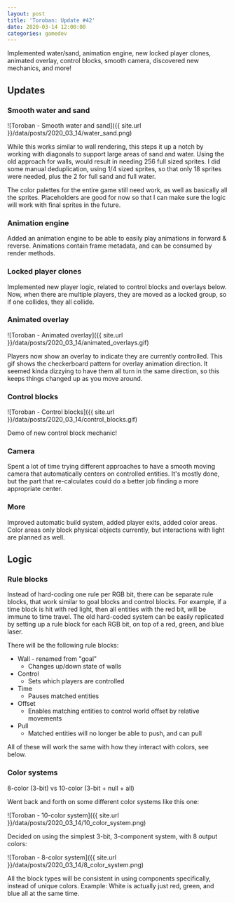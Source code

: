 ```yaml
---
layout: post
title: 'Toroban: Update #42'
date: 2020-03-14 12:00:00
categories: gamedev
---
```


Implemented water/sand, animation engine, new locked player clones, animated overlay, control blocks, smooth camera, discovered new mechanics, and more!

## Updates

### Smooth water and sand

![Toroban - Smooth water and sand]({{ site.url }}/data/posts/2020_03_14/water_sand.png)

While this works similar to wall rendering, this steps it up a notch by working with diagonals to support large areas of sand and water. Using the old approach for walls, would result in needing 256 full sized sprites. I did some manual deduplication, using 1/4 sized sprites, so that only 18 sprites were needed, plus the 2 for full sand and full water.

The color palettes for the entire game still need work, as well as basically all the sprites. Placeholders are good for now so that I can make sure the logic will work with final sprites in the future.

### Animation engine

Added an animation engine to be able to easily play animations in forward & reverse. Animations contain frame metadata, and can be consumed by render methods.

### Locked player clones

Implemented new player logic, related to control blocks and overlays below. Now, when there are multiple players, they are moved as a locked group, so if one collides, they all collide.

### Animated overlay

![Toroban - Animated overlay]({{ site.url }}/data/posts/2020_03_14/animated_overlays.gif)

Players now show an overlay to indicate they are currently controlled. This gif shows the checkerboard pattern for overlay animation direction. It seemed kinda dizzying to have them all turn in the same direction, so this keeps things changed up as you move around.

### Control blocks

![Toroban - Control blocks]({{ site.url }}/data/posts/2020_03_14/control_blocks.gif)

Demo of new control block mechanic!

### Camera

Spent a lot of time trying different approaches to have a smooth moving camera that automatically centers on controlled entities. It's mostly done, but the part that re-calculates could do a better job finding a more appropriate center.

### More

Improved automatic build system, added player exits, added color areas. Color areas only block physical objects currently, but interactions with light are planned as well.

## Logic

### Rule blocks

Instead of hard-coding one rule per RGB bit, there can be separate rule blocks, that work similar to goal blocks and control blocks. For example, if a time block is hit with red light, then all entities with the red bit, will be immune to time travel. The old hard-coded system can be easily replicated by setting up a rule block for each RGB bit, on top of a red, green, and blue laser.

There will be the following rule blocks:

-   Wall - renamed from "goal"
    -   Changes up/down state of walls
-   Control
    -   Sets which players are controlled
-   Time
    -   Pauses matched entities
-   Offset
    -   Enables matching entities to control world offset by relative movements
-   Pull
    -   Matched entities will no longer be able to push, and can pull

All of these will work the same with how they interact with colors, see below.

### Color systems

8-color (3-bit) vs 10-color (3-bit + null + all)

Went back and forth on some different color systems like this one:

![Toroban - 10-color system]({{ site.url }}/data/posts/2020_03_14/10_color_system.png)

Decided on using the simplest 3-bit, 3-component system, with 8 output colors:

![Toroban - 8-color system]({{ site.url }}/data/posts/2020_03_14/8_color_system.png)

All the block types will be consistent in using components specifically, instead of unique colors. Example: White is actually just red, green, and blue all at the same time.
